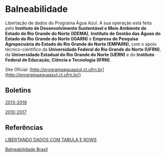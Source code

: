 # Balneabilidade

Libertação de dados do Programa Água Azul. A sua operação está feita pelo **Instituto de Desenvolvimento Sustentável e Meio Ambiente do Estado do Rio Grande do Norte (IDEMA)**, **Instituto de Gestão das Águas do Estado do Rio Grande do Norte (IGARN)** e **Empresa de Pesquisa Agropecuária do Estado do Rio Grande do Norte (EMPARN)**, com o apoio técnico-científico da **Universidade Federal do Rio Grande do Norte (UFRN)**, da **Universidade Estadual do Rio Grande do Norte (UERN)** e do **Instituto Federal de Educação, Ciência e Tecnologia (IFRN)**.

Site Oficial: [http://programaaguaazul.ct.ufrn.br](http://programaaguaazul.ct.ufrn.br/)

## Boletins

[2013-2019](http://www.idema.rn.gov.br/Conteudo.asp?TRAN=CATALG&TARG=55&ACT=&PAGE=0&PARM=&LBL=Gest%E3o+Ambiental)

[2010-2017](http://programaaguaazul.ct.ufrn.br/boletins/)

## Referências

[LIBERTANDO DADOS COM TABULA E ROWS](https://escoladedados.org/tutoriais/libertando-dados-com-tabula-e-rows/)

[Balneabilidade Brasil](https://github.com/turicas/balneabilidade-brasil)
